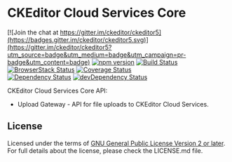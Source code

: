 CKEditor Cloud Services Core
============================

[![Join the chat at https://gitter.im/ckeditor/ckeditor5](https://badges.gitter.im/ckeditor/ckeditor5.svg)](https://gitter.im/ckeditor/ckeditor5?utm_source=badge&utm_medium=badge&utm_campaign=pr-badge&utm_content=badge)
[![npm version](https://badge.fury.io/js/%40ckeditor%2Fckeditor-cloud-services-core.svg)](https://www.npmjs.com/package/@ckeditor/ckeditor-cloud-services-core)
[![Build Status](https://travis-ci.org/ckeditor/ckeditor-cloud-services-core.svg?branch=master)](https://travis-ci.org/ckeditor/ckeditor-cloud-services-core)
[![BrowserStack Status](https://automate.browserstack.com/automate/badge.svg?badge_key=d3hvenZqQVZERFQ5d09FWXdyT0ozVXhLaVltRFRjTTUyZGpvQWNmWVhUUT0tLUZqNlJ1YWRUd0RvdEVOaEptM1B2Q0E9PQ==--c9d3dee40b9b4471ff3fb516d9ecf8d09292c7e0)](https://automate.browserstack.com/public-build/d3hvenZqQVZERFQ5d09FWXdyT0ozVXhLaVltRFRjTTUyZGpvQWNmWVhUUT0tLUZqNlJ1YWRUd0RvdEVOaEptM1B2Q0E9PQ==--c9d3dee40b9b4471ff3fb516d9ecf8d09292c7e0)
[![Coverage Status](https://coveralls.io/repos/github/ckeditor/ckeditor-cloud-services-core/badge.svg?branch=master)](https://coveralls.io/github/ckeditor/ckeditor-cloud-services-core?branch=master)
<br>
[![Dependency Status](https://david-dm.org/ckeditor/ckeditor-cloud-services-core/status.svg)](https://david-dm.org/ckeditor/ckeditor-cloud-services-core)
[![devDependency Status](https://david-dm.org/ckeditor/ckeditor-cloud-services-core/dev-status.svg)](https://david-dm.org/ckeditor/ckeditor-cloud-services-core?type=dev)


CKEditor Cloud Services Core API:

* Upload Gateway - API for file uploads to CKEditor Cloud Services.

## License

Licensed under the terms of [GNU General Public License Version 2 or later](http://www.gnu.org/licenses/gpl.html). For full details about the license, please check the LICENSE.md file.
